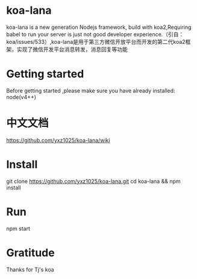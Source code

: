 # koa-lana
koa-lana is a new generation Nodejs  framework, build with koa2,Requiring babel to run your server is just not good developer experience.（引自：koa/issues/533）,koa-lana是用于第三方微信开放平台而开发的第二代koa2框架，实现了微信开发平台消息转发，消息回复等功能

# Getting started
Before getting started ,please make sure you have already installed: node(v4++)

# 中文文档
https://github.com/yxz1025/koa-lana/wiki

# Install
   git clone https://github.com/yxz1025/koa-lana.git
   cd koa-lana && npm install

# Run
npm start

# Gratitude
Thanks for Tj's koa


